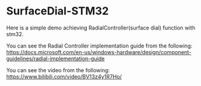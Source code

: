 # SurfaceDial-STM32
 Here is a simple demo achieving RadialController(surface dial) function with stm32.

 You can see the Radial Controller implementation guide from the following:
 https://docs.microsoft.com/en-us/windows-hardware/design/component-guidelines/radial-implementation-guide

 You can see the video from the following:     <https://www.bilibili.com/video/BV13z4y1R7Ho/>

